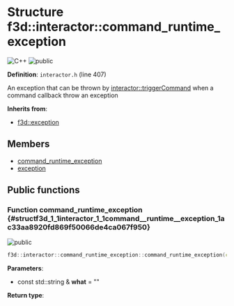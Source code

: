 # Structure f3d::interactor::command\_runtime\_exception

![][C++]
![][public]

**Definition**: `interactor.h` (line 407)



An exception that can be thrown by [interactor::triggerCommand](classf3d_1_1interactor.md#classf3d_1_1interactor_1a20ab155181432751c7644b87490a1085) when a command callback throw an exception

**Inherits from**:

* [f3d::exception](structf3d_1_1exception.md)

## Members

* [command\_runtime\_exception](structf3d_1_1interactor_1_1command__runtime__exception.md#structf3d_1_1interactor_1_1command__runtime__exception_1ac33aa8920fd869f50066de4ca067f950)
* [exception](structf3d_1_1exception.md#structf3d_1_1exception_1aef4c85042406694200c7f8793785692d)

## Public functions

### Function command\_runtime\_exception {#structf3d_1_1interactor_1_1command__runtime__exception_1ac33aa8920fd869f50066de4ca067f950}

![][public]


```cpp
f3d::interactor::command_runtime_exception::command_runtime_exception(const std::string &what="")
```








**Parameters**:

* const std::string & **what** = "" 

**Return type**: 



[public]: https://img.shields.io/badge/-public-brightgreen (public)
[C++]: https://img.shields.io/badge/language-C%2B%2B-blue (C++)
[protected]: https://img.shields.io/badge/-protected-yellow (protected)
[const]: https://img.shields.io/badge/-const-lightblue (const)